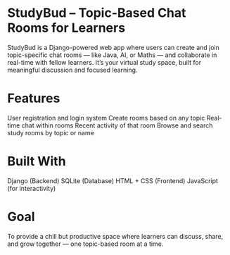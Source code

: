 # StudyBud – Topic-Based Chat Rooms for Learners
StudyBud is a Django-powered web app where users can create and join topic-specific chat rooms — like Java, AI, or Maths — and collaborate in real-time with fellow learners.
It’s your virtual study space, built for meaningful discussion and focused learning.

# Features
User registration and login system
Create rooms based on any topic
Real-time chat within rooms
Recent activity of that room
Browse and search study rooms by topic or name

# Built With
Django (Backend)
SQLite (Database)
HTML + CSS (Frontend)
JavaScript (for interactivity)

# Goal
To provide a chill but productive space where learners can discuss, share, and grow together — one topic-based room at a time.
